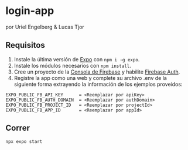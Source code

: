 # login-app

por Uriel Engelberg & Lucas Tjor

## Requisitos

1. Instale la última versión de [Expo](https://expo.dev/) con `npm i -g expo`.
2. Instale los módulos necesarios con `npm install`.
3. Cree un proyecto de la [Consola de Firebase](https://console.firebase.google.com/) y habilite [Firebase Auth]().
4. Registre la app como una web y complete su archivo .env de la siguiente forma extrayendo la información de los ejemplos proveidos:
```
EXPO_PUBLIC_FB_API_KEY      = <Reemplazar por apiKey>
EXPO_PUBLIC_FB_AUTH_DOMAIN  = <Reemplazar por authDomain>
EXPO_PUBLIC_FB_PROJECT_ID   = <Reemplazar por projectId>
EXPO_PUBLIC_FB_APP_ID       = <Reemplazar por appId>
```

## Correr

`npx expo start`